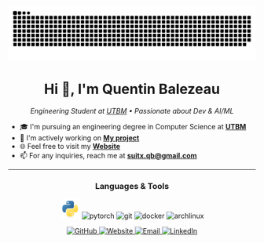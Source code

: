 <p align="center">
  <picture>
    <source media="(prefers-color-scheme: dark)" srcset="dist/github-snake-dark.svg" />
    <source media="(prefers-color-scheme: light)" srcset="dist/github-snake.svg" />
    <img alt="github-snake" src="dist/github-snake.svg" />
  </picture>
</p>

<h1 align="center">Hi 👋, I'm Quentin Balezeau</h1>

<p align="center">
  <em>Engineering Student at <a href="https://www.utbm.fr/">UTBM</a> • Passionate about  Dev & AI/ML</em><br/>
</p>


- 🎓 I'm pursuing an engineering degree in Computer Science at [**UTBM**](https://www.utbm.fr/)
- 🔭 I'm actively working on [**My project**](https://github.com/balezeauquentin?tab=repositories)
- 🌐 Feel free to visit my [**Website**](https://balezeau.fr)
- 📫 For any inquiries, reach me at **suitx.qb@gmail.com**

---

<h3 align="center">Languages & Tools</h3>
<p align="center">
    <img src="https://raw.githubusercontent.com/teamedwardforever/Readme-Generator/71f25dd8b98329b168142a6b782a107b75eab178/svg/Skills/Languages/python-original.svg" alt="python" width="40" height="40"/>
    <img src="https://www.vectorlogo.zone/logos/pytorch/pytorch-icon.svg" alt="pytorch" width="40" height="40"/>
    <img src="https://www.vectorlogo.zone/logos/git-scm/git-scm-icon.svg" alt="git" width="40" height="40"/>
    <img src="https://cdn.jsdelivr.net/gh/devicons/devicon/icons/docker/docker-plain.svg" alt="docker" width="40" height="40"/>
    <img src="https://cdn.jsdelivr.net/gh/devicons/devicon/icons/archlinux/archlinux-original.svg" alt="archlinux" width="40" height="40"/>
</p>

<p align="center">
  <a href="https://github.com/balezeauquentin?tab=repositories" target="">
    <img src="https://img.shields.io/badge/My%20Projects-%2312100E.svg?logo=github&style=for-the-badge" alt="GitHub" />
  </a>
  <a href="https://balezeau.fr" target="_blank">
    <img src="https://img.shields.io/badge/Website-%2312100E.svg?style=for-the-badge&logo=google-chrome" alt="Website" />
  </a>
  <a href="mailto:quentin.balezeau@utbm.fr" target="_blank">
    <img src="https://img.shields.io/badge/Email-%23D14836.svg?style=for-the-badge&logo=gmail&logoColor=white" alt="Email" />
  </a>
  <!-- Badge LinkedIn -->
  <a href="https://www.linkedin.com/in/quentin-balezeau" target="_blank">
    <img src="https://img.shields.io/badge/LinkedIn-%230A66C2.svg?style=for-the-badge&logo=linkedin&logoColor=white" alt="LinkedIn" />
  </a>
</p>
